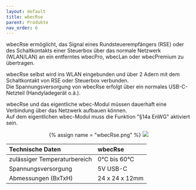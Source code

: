 ```yaml
---
layout: default
title: wbecRse
parent: Produkte
nav_order: 6
---
```


wbecRse ermöglicht, das Signal eines Rundsteuerempfängers (RSE) oder des Schaltkontakts einer Steuerbox über das normale Netzwerk (WLAN/LAN) an ein entferntes wbecPro, wbecLan oder wbecPremium zu übertragen.  

wbecRse selbst wird ins WLAN eingebunden und über 2 Adern mit dem Schaltkontakt von RSE oder Steuerbox verbunden.  
Die Spannungsversorgung von wbecRse erfolgt über ein normales USB-C-Netzteil (Handyladegerät o.ä.).  

wbecRse und das eigentliche wbec-Modul müssen dauerhaft eine Verbindung über das Netzwerk aufbauen können.  
Auf dem eigentlichen wbec-Modul muss die Funktion "§14a EnWG" aktiviert sein.  

<center>
{% assign name = "wbecRse.png" %}
<a href="{{ site.url }}{{ site.imgUrl }}{{ name }}"><img src="{{ site.url }}{{ site.imgUrl }}{{ name }}" width="{{ site.imgSize }}"></a>  
</center>  

|Technische Daten             |wbecRse          |
|:----------------------------|:----------------|
|zulässiger Temperaturbereich | 0°C bis 60°C    |
|Spannungsversorgung          | 5V USB-C        |
|Abmessungen (BxTxH)          | 24 x 24 x 12mm  |
